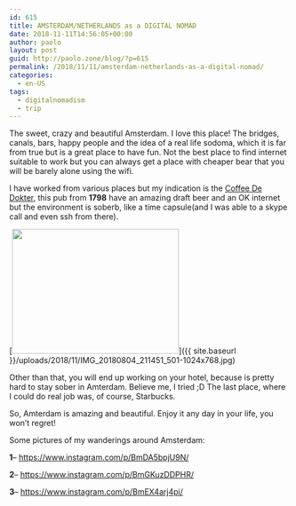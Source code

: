 ```yaml
---
id: 615
title: AMSTERDAM/NETHERLANDS as a DIGITAL NOMAD
date: 2018-11-11T14:56:05+00:00
author: paolo
layout: post
guid: http://paolo.zone/blog/?p=615
permalink: /2018/11/11/amsterdam-netherlands-as-a-digital-nomad/
categories:
  - en-US
tags:
  - digitalnomadism
  - trip
---
```

The sweet, crazy and beautiful Amsterdam. I love this place! The bridges, canals, bars, happy people and the idea of a real life sodoma, which it is far from true but is a great place to have fun. Not the best place to find internet suitable to work but you can always get a place with cheaper bear that you will be barely alone using the wifi.

I have worked from various places but my indication is the [Coffee De Dokter](https://www.cafe-de-dokter.nl), this pub from **1798** have an amazing draft beer and an OK internet but the environment is soberb, like a time capsule(and I was able to a skype call and even ssh from there).

[<img src="{{ site.baseurl }}/uploads/2018/11/IMG_20180804_211451_501-300x225.jpg" alt="" width="300" height="225" class="alignnone size-medium wp-image-616" srcset="{{ site.baseurl }}/uploads/2018/11/IMG_20180804_211451_501-300x225.jpg 300w, {{ site.baseurl }}/uploads/2018/11/IMG_20180804_211451_501-768x576.jpg 768w, {{ site.baseurl }}/uploads/2018/11/IMG_20180804_211451_501-1024x768.jpg 1024w" sizes="(max-width: 300px) 100vw, 300px" />]({{ site.baseurl }}/uploads/2018/11/IMG_20180804_211451_501-1024x768.jpg)


Other than that, you will end up working on your hotel, because is pretty hard to stay sober in Amterdam. Believe me, I tried ;D
The last place, where I could do real job was, of course, Starbucks.

So, Amterdam is amazing and beautiful. Enjoy it any day in your life, you won&#8217;t regret!

Some pictures of my wanderings around Amsterdam:

**1**&#8211; <a href="https://www.instagram.com/p/BmDA5bpjU9N/" rel="noopener" target="_blank">https://www.instagram.com/p/BmDA5bpjU9N/</a>

**2**&#8211; <a href="https://www.instagram.com/p/BmGKuzDDPHR/" rel="noopener" target="_blank">https://www.instagram.com/p/BmGKuzDDPHR/</a>

**3**&#8211; <a href="https://www.instagram.com/p/BmEX4arj4pi/" rel="noopener" target="_blank">https://www.instagram.com/p/BmEX4arj4pi/</a>
